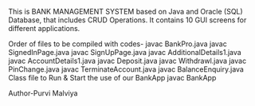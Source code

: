 This is BANK MANAGEMENT SYSTEM based on Java and Oracle (SQL) Database, that includes CRUD Operations.
It contains 10 GUI screens for different applications.

Order of files to be compiled with codes-
  javac BankPro.java
  javac SignedInPage.java
  javac SignUpPage.java
  javac AdditionalDetails1.java
  javac AccountDetails1.java
  javac Deposit.java
  javac Withdrawl.java
  javac PinChange.java
  javac TerminateAccount.java
  javac BalanceEnquiry.java
Class file to Run & Start the use of our BankApp
  javac BankApp

Author-Purvi Malviya

